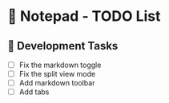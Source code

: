 # 📝 Notepad - TODO List

## 🚧 Development Tasks
- [ ] Fix the markdown toggle
- [ ] Fix the split view mode
- [ ] Add markdown toolbar
- [ ] Add tabs

